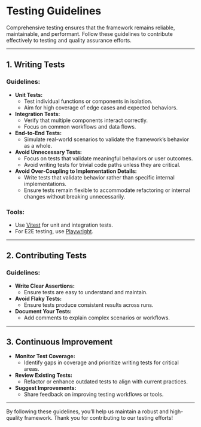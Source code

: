 # Testing Guidelines

Comprehensive testing ensures that the framework remains reliable, maintainable, and performant. Follow these guidelines to contribute effectively to testing and quality assurance efforts.

---

## **1. Writing Tests**

### Guidelines:

- **Unit Tests:**
  - Test individual functions or components in isolation.
  - Aim for high coverage of edge cases and expected behaviors.
- **Integration Tests:**
  - Verify that multiple components interact correctly.
  - Focus on common workflows and data flows.
- **End-to-End Tests:**
  - Simulate real-world scenarios to validate the framework’s behavior as a whole.
- **Avoid Unnecessary Tests:**
  - Focus on tests that validate meaningful behaviors or user outcomes.
  - Avoid writing tests for trivial code paths unless they are critical.
- **Avoid Over-Coupling to Implementation Details:**
  - Write tests that validate behavior rather than specific internal implementations.
  - Ensure tests remain flexible to accommodate refactoring or internal changes without breaking unnecessarily.

### Tools:

- Use [Vitest](#) for unit and integration tests.
- For E2E testing, use [Playwright](#).

---

## **2. Contributing Tests**

### Guidelines:

- **Write Clear Assertions:**
  - Ensure tests are easy to understand and maintain.
- **Avoid Flaky Tests:**
  - Ensure tests produce consistent results across runs.
- **Document Your Tests:**
  - Add comments to explain complex scenarios or workflows.

---

## **3. Continuous Improvement**

- **Monitor Test Coverage:**
  - Identify gaps in coverage and prioritize writing tests for critical areas.
- **Review Existing Tests:**
  - Refactor or enhance outdated tests to align with current practices.
- **Suggest Improvements:**
  - Share feedback on improving testing workflows or tools.

---

By following these guidelines, you’ll help us maintain a robust and high-quality framework. Thank you for contributing to our testing efforts!
